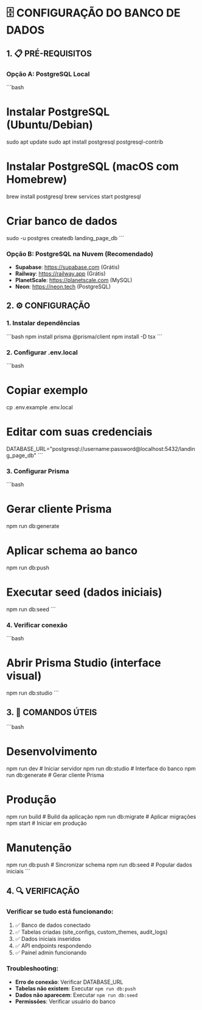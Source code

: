 # 🗄️ CONFIGURAÇÃO DO BANCO DE DADOS

## 1. 📋 PRÉ-REQUISITOS

### Opção A: PostgreSQL Local
\`\`\`bash
# Instalar PostgreSQL (Ubuntu/Debian)
sudo apt update
sudo apt install postgresql postgresql-contrib

# Instalar PostgreSQL (macOS com Homebrew)
brew install postgresql
brew services start postgresql

# Criar banco de dados
sudo -u postgres createdb landing_page_db
\`\`\`

### Opção B: PostgreSQL na Nuvem (Recomendado)
- **Supabase**: https://supabase.com (Grátis)
- **Railway**: https://railway.app (Grátis)
- **PlanetScale**: https://planetscale.com (MySQL)
- **Neon**: https://neon.tech (PostgreSQL)

## 2. ⚙️ CONFIGURAÇÃO

### 1. Instalar dependências
\`\`\`bash
npm install prisma @prisma/client
npm install -D tsx
\`\`\`

### 2. Configurar .env.local
\`\`\`bash
# Copiar exemplo
cp .env.example .env.local

# Editar com suas credenciais
DATABASE_URL="postgresql://username:password@localhost:5432/landing_page_db"
\`\`\`

### 3. Configurar Prisma
\`\`\`bash
# Gerar cliente Prisma
npm run db:generate

# Aplicar schema ao banco
npm run db:push

# Executar seed (dados iniciais)
npm run db:seed
\`\`\`

### 4. Verificar conexão
\`\`\`bash
# Abrir Prisma Studio (interface visual)
npm run db:studio
\`\`\`

## 3. 🚀 COMANDOS ÚTEIS

\`\`\`bash
# Desenvolvimento
npm run dev                 # Iniciar servidor
npm run db:studio          # Interface do banco
npm run db:generate        # Gerar cliente Prisma

# Produção
npm run build              # Build da aplicação
npm run db:migrate         # Aplicar migrações
npm start                  # Iniciar em produção

# Manutenção
npm run db:push            # Sincronizar schema
npm run db:seed            # Popular dados iniciais
\`\`\`

## 4. 🔍 VERIFICAÇÃO

### Verificar se tudo está funcionando:
1. ✅ Banco de dados conectado
2. ✅ Tabelas criadas (site_configs, custom_themes, audit_logs)
3. ✅ Dados iniciais inseridos
4. ✅ API endpoints respondendo
5. ✅ Painel admin funcionando

### Troubleshooting:
- **Erro de conexão**: Verificar DATABASE_URL
- **Tabelas não existem**: Executar `npm run db:push`
- **Dados não aparecem**: Executar `npm run db:seed`
- **Permissões**: Verificar usuário do banco
